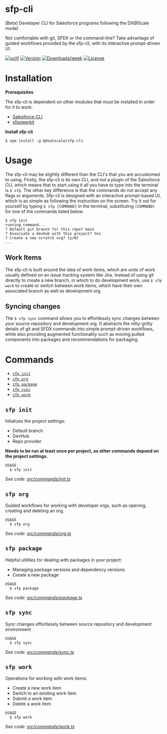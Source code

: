 sfp-cli
=======
[Beta] Developer CLI for Salesforce programs following the DX@Scale model.

Not comfortable with git, SFDX or the command-line? Take advantage of guided workflows provided by the sfp-cli, with its interactive prompt-driven UI.

[![oclif](https://img.shields.io/badge/cli-oclif-brightgreen.svg)](https://oclif.io)
[![Version](https://img.shields.io/npm/v/@dxatscale/sfp-cli.svg)](https://npmjs.org/package/@dxatscale/sfp-cli)
[![Downloads/week](https://img.shields.io/npm/dw/@dxatscale/sfp-cli.svg)](https://npmjs.org/package/@dxatscale/sfp-cli)
[![License](https://img.shields.io/npm/l/@dxatscale/sfp-cli.svg)](https://github.com/dxatscale/sfp-cli/blob/master/package.json)

# Installation

**Prerequisites**

The sfp-cli is dependent on other modules that must be installed in order for it to work:
* [Salesforce CLI](https://developer.salesforce.com/docs/atlas.en-us.sfdx_setup.meta/sfdx_setup/sfdx_setup_install_cli.htm)
* [sfpowerkit](https://github.com/dxatscale/sfpowerkit)


**Install sfp-cli**
```
$ npm install -g @dxatscale/sfp-cli

```

# Usage
The sfp-cli may be slightly different than the CLI's that you are accustomed to using. Firstly, the sfp-cli is its own CLI, and *not* a plugin of the Salesforce CLI, which means that to start using it all you have to type into the terminal is `$ sfp`. The other key difference is that the commands do not accept any flags or arguments. Sfp-cli is designed with an interactive prompt-based UI, which is as simple as following the instruction on the screen. Try it out for yourself by typing `$ sfp [COMMAND]` in the terminal, substituting `[COMMAND]` for one of the commands listed below.
<!-- usage -->

```sh-session
$ sfp init
running command...
? Default git branch for this repo? main
? Associate a devhub with this project? Yes
? Create a new scratch org? (y/N)
...
```

## Work Items
The sfp-cli is built around the idea of work items, which are units of work usually defined on an issue tracking system like Jira. Instead of using git directly to create a new branch, in which to do development work, use `$ sfp work` to create or switch between work items, which have their own associated branch as well as development org.

## Syncing changes
The `$ sfp sync` command allows you to effortlessly sync changes between your source repository and development org. It abstracts the nitty-gritty details of git and SFDX commands into simple prompt-driven workflows, while also providing augmented functionality such as moving pulled components into packages and recommendations for packaging.

<!-- usagestop -->

# Commands
<!-- commands -->
* [`sfp init`](#sfp-init-caller-mode)
* [`sfp org`](#sfp-org)
* [`sfp package`](#sfp-package)
* [`sfp sync`](#sfp-sync)
* [`sfp work`](#sfp-work)



## `sfp init`

Intializes the project settings:
* Default branch
* DevHub
* Repo provider

**Needs to be run at least once per project, as other commands depend on the project settings.**

```
USAGE
  $ sfp init
```

_See code: [src/commands/init.ts](https://github.com/dxatscale/sfp-cli/blob/v0.0.38/src/commands/init.ts)_

## `sfp org`

Guided workflows for working with developer orgs, such as opening, creating and deleting an org.

```
USAGE
  $ sfp org
```

_See code: [src/commands/org.ts](https://github.com/dxatscale/sfp-cli/blob/v0.0.38/src/commands/org.ts)_

## `sfp package`

Helpful utilities for dealing with packages in your project:
* Managing package versions and dependency versions
* Create a new package

```
USAGE
  $ sfp package
```

_See code: [src/commands/package.ts](https://github.com/dxatscale/sfp-cli/blob/v0.0.38/src/commands/package.ts)_

## `sfp sync`

Sync changes effortlessly between source repository and development environment

```
USAGE
  $ sfp sync
```

_See code: [src/commands/sync.ts](https://github.com/dxatscale/sfp-cli/blob/v0.0.38/src/commands/sync.ts)_

## `sfp work`

Operations for working with work items:
* Create a new work item
* Switch to an existing work item
* Submit a work item
* Delete a work item

```
USAGE
  $ sfp work
```

_See code: [src/commands/work.ts](https://github.com/dxatscale/sfp-cli/blob/v0.0.38/src/commands/work.ts)_
<!-- commandsstop -->
